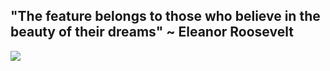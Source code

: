 ## "The feature belongs to those who believe in the beauty of their dreams" ~ Eleanor Roosevelt
![](https://user-images.githubusercontent.com/31585927/30815805-7126c3b2-a23e-11e7-8ee3-5d17ca1d2bde.png)
